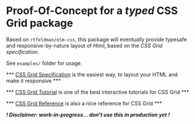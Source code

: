 Proof-Of-Concept for a _typed_ CSS Grid package
=

Based on ```rtfeldman/elm-css```, this package will eventually provide typesafe and responsive-by-nature layout of Html, based on the *CSS Grid specification*.

See ```examples/``` folder for usage.

*** [CSS Grid Specification](https://developer.mozilla.org/en-US/docs/Web/CSS/CSS_Grid_Layout) is the easiest way, to layout your HTML and make it responsive ***

*** [CSS Grid Tutorial](https://scrimba.com/g/gR8PTE) is one of the best interactive tutorials for CSS Grid ***

*** [CSS Grid Reference](https://tympanus.net/codrops/css_reference/grid/) is also a nice reference for CSS Grid ***


**_! Disclaimer: work-in-progress... don't use this in production yet !_**
